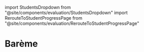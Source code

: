 import StudentsDropdown from "@site/components/evaluation/StudentsDropdown"
import RerouteToStudentProgressPage from "@site/components/evaluation/RerouteToStudentProgressPage"

# Barème

<StudentsDropdown />

<RerouteToStudentProgressPage/>